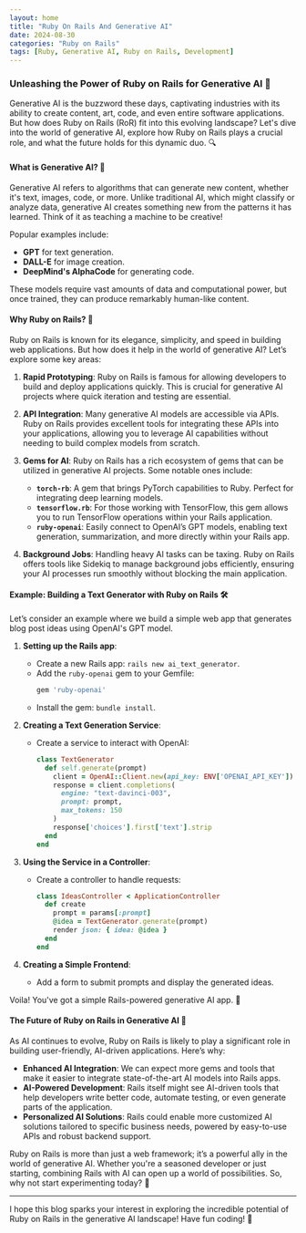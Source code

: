 ```yaml
---
layout: home
title: "Ruby On Rails And Generative AI"
date: 2024-08-30
categories: "Ruby on Rails"
tags: [Ruby, Generative AI, Ruby on Rails, Development]
---
```


### Unleashing the Power of Ruby on Rails for Generative AI 🚀

Generative AI is the buzzword these days, captivating industries with its ability to create content, art, code, and even entire software applications. But how does Ruby on Rails (RoR) fit into this evolving landscape? Let's dive into the world of generative AI, explore how Ruby on Rails plays a crucial role, and what the future holds for this dynamic duo. 🔍

#### What is Generative AI? 🤖

Generative AI refers to algorithms that can generate new content, whether it's text, images, code, or more. Unlike traditional AI, which might classify or analyze data, generative AI creates something new from the patterns it has learned. Think of it as teaching a machine to be creative!

Popular examples include:
- **GPT** for text generation.
- **DALL-E** for image creation.
- **DeepMind's AlphaCode** for generating code.

These models require vast amounts of data and computational power, but once trained, they can produce remarkably human-like content.

#### Why Ruby on Rails? 💎

Ruby on Rails is known for its elegance, simplicity, and speed in building web applications. But how does it help in the world of generative AI? Let’s explore some key areas:

1. **Rapid Prototyping**: Ruby on Rails is famous for allowing developers to build and deploy applications quickly. This is crucial for generative AI projects where quick iteration and testing are essential.

2. **API Integration**: Many generative AI models are accessible via APIs. Ruby on Rails provides excellent tools for integrating these APIs into your applications, allowing you to leverage AI capabilities without needing to build complex models from scratch.

3. **Gems for AI**: Ruby on Rails has a rich ecosystem of gems that can be utilized in generative AI projects. Some notable ones include:

   - **`torch-rb`**: A gem that brings PyTorch capabilities to Ruby. Perfect for integrating deep learning models.
   - **`tensorflow.rb`**: For those working with TensorFlow, this gem allows you to run TensorFlow operations within your Rails application.
   - **`ruby-openai`**: Easily connect to OpenAI’s GPT models, enabling text generation, summarization, and more directly within your Rails app.

4. **Background Jobs**: Handling heavy AI tasks can be taxing. Ruby on Rails offers tools like Sidekiq to manage background jobs efficiently, ensuring your AI processes run smoothly without blocking the main application.

#### Example: Building a Text Generator with Ruby on Rails 🛠️

Let’s consider an example where we build a simple web app that generates blog post ideas using OpenAI's GPT model.

1. **Setting up the Rails app**:
   - Create a new Rails app: `rails new ai_text_generator`.
   - Add the `ruby-openai` gem to your Gemfile:
     ```ruby
     gem 'ruby-openai'
     ```
   - Install the gem: `bundle install`.

2. **Creating a Text Generation Service**:
   - Create a service to interact with OpenAI:
     ```ruby
     class TextGenerator
       def self.generate(prompt)
         client = OpenAI::Client.new(api_key: ENV['OPENAI_API_KEY'])
         response = client.completions(
           engine: "text-davinci-003",
           prompt: prompt,
           max_tokens: 150
         )
         response['choices'].first['text'].strip
       end
     end
     ```

3. **Using the Service in a Controller**:
   - Create a controller to handle requests:
     ```ruby
     class IdeasController < ApplicationController
       def create
         prompt = params[:prompt]
         @idea = TextGenerator.generate(prompt)
         render json: { idea: @idea }
       end
     end
     ```

4. **Creating a Simple Frontend**:
   - Add a form to submit prompts and display the generated ideas.

Voila! You've got a simple Rails-powered generative AI app. 🎉

#### The Future of Ruby on Rails in Generative AI 🌟

As AI continues to evolve, Ruby on Rails is likely to play a significant role in building user-friendly, AI-driven applications. Here’s why:

- **Enhanced AI Integration**: We can expect more gems and tools that make it easier to integrate state-of-the-art AI models into Rails apps.
- **AI-Powered Development**: Rails itself might see AI-driven tools that help developers write better code, automate testing, or even generate parts of the application.
- **Personalized AI Solutions**: Rails could enable more customized AI solutions tailored to specific business needs, powered by easy-to-use APIs and robust backend support.

Ruby on Rails is more than just a web framework; it’s a powerful ally in the world of generative AI. Whether you're a seasoned developer or just starting, combining Rails with AI can open up a world of possibilities. So, why not start experimenting today? 🚀

---

I hope this blog sparks your interest in exploring the incredible potential of Ruby on Rails in the generative AI landscape! Have fun coding! 🎉
